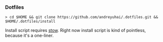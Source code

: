 ### Dotfiles

```
> cd $HOME && git clone https://github.com/andreyuhai/.dotfiles.git && $HOME/.dotfiles/install
```

Install script requires [stow](https://www.gnu.org/software/stow/). Right now install script is kind of pointless, because it's a one-liner.
